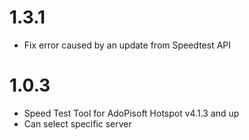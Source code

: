 1.3.1
===================
* Fix error caused by an update from Speedtest API


1.0.3
===================
* Speed Test Tool for AdoPisoft Hotspot v4.1.3 and up
* Can select specific server


